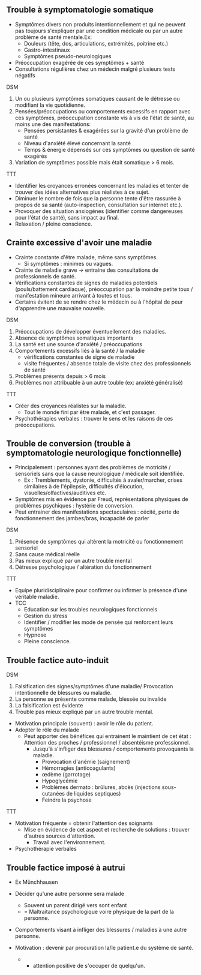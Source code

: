 
## Trouble à symptomatologie somatique 

- Symptômes divers non produits intentionnellement et qui ne peuvent pas toujours s'expliquer par une condition médicale ou par un autre problème de santé mentale.Ex:
	- Douleurs (tête, dos, articulations, extrémités, poitrine etc.)
	- Gastro-intestinaux 
	- Symptômes pseudo-neurologiques 
- Préoccupation exagérée de ces symptômes + santé 
- Consultations régulières chez un médecin malgré plusieurs tests négatifs

DSM 
1. Un ou plusieurs symptômes somatiques causant de le détresse ou modifiant la vie quotidienne. 
2. Pensées/préoccupations ou comportements excessifs en rapport avec ces symptômes, préoccupation constante vis à vis de l'état de santé, au moins une des manifestations:
	- Pensées persistantes & exagérées sur la gravité d'un problème de santé
	- Niveau d'anxiété élevé concernant la santé
	- Temps & énergie dépensés sur ces symptômes ou question de santé exagérés
3. Variation de symptômes possible mais était somatique > 6 mois.

TTT 

- Identifier les croyances erronées concernant les maladies et tenter de trouver des idées alternatives plus réalistes à ce sujet.
- Diminuer le nombre de fois que la personne tente d'être rassurée à propos de sa santé (auto-inspection, consultation sur internet etc.).
- Provoquer des situation anxiogènes (identifier comme dangereuses pour l'état de santé), sans impact au final.
- Relaxation / pleine conscience. 

## Crainte excessive d'avoir une maladie 

- Crainte constante d'être malade, même sans symptômes.
	- Si symptômes : minimes ou vagues. 
- Crainte de maladie grave -> entraine des consultations de professionnels de santé. 
- Vérifications constantes de signes de maladies potentiels (pouls/battement cardiaque), préoccupation par la moindre petite toux / manifestation mineure arrivant à toutes et tous. 
- Certains évitent de se rendre chez le médecin ou à l'hôpital de peur d'apprendre une mauvaise nouvelle. 

DSM 
1. Préoccupations de développer éventuellement des maladies. 
2. Absence de symptômes somatiques importants
3. La santé est une source d'anxiété / préoccupations 
4. Comportements excessifs liés à la santé / la maladie 
	- vérifications constantes de signe de maladie 
	- visite fréquentes / absence totale de visite chez des professionnels de santé 
5. Problèmes présents depuis > 6 mois 
6. Problèmes non attribuable à un autre touble (ex: anxiété généralisé)

TTT

- Créer des croyances réalistes sur la maladie.
	- Tout le monde fini par être malade, et c'est passager.
- Psychothérapies verbales : trouver le sens et les raisons de ces préoccupations.

## Trouble de conversion (trouble à symptomatologie neurologique fonctionnelle)

- Principalement : personnes ayant des problèmes de motricité / sensoriels sans que la cause neurologique / médicale soit identifiée. 
	- Ex  : Tremblements, dystonie, difficultés à avaler/marcher, crises similaires à de l'épilepsie, difficultés d'élocution, visuelles/olfactives/auditives etc.
- Symptômes mis en évidence par Freud, représentations physiques de problèmes psychiques : hystérie de conversion. 
- Peut entrainer des manifestations spectaculaires : cécité, perte de fonctionnement des jambes/bras, incapacité de parler 

DSM 
1. Présence de symptômes qui altèrent la motricité ou fonctionnement sensoriel
2. Sans cause médical réelle
3. Pas mieux expliqué par un autre trouble mental
4. Détresse psychologique / altération du fonctionnement 

TTT

- Equipe pluridisciplinaire pour confirmer ou infirmer la présence d'une véritable maladie. 
- TCC
	- Education sur les troubles neurologiques fonctionnels 
	- Gestion du stress
	- Identifier / modifier les mode de pensée qui renforcent leurs symptômes 
	- Hypnose 
	- Pleine conscience. 

## Trouble factice auto-induit

DSM
1. Falsification des signes/symptômes d'une maladie/ Provocation intentionnelle de blessures ou maladie. 
2. La personne se présente comme malade, blessée ou invalide 
3. La falsification est évidente 
4. Trouble pas mieux expliqué par un autre trouble mental.

- Motivation principale (souvent) : avoir le rôle du patient. 
- Adopter le rôle du malade 
	- Peut apporter des bénéfices qui entrainent le maintient de cet état : Attention des proches / professionnel / absentéisme professionnel.
		- Jusqu'à s'infliger des blessures / comportements provoquants la maladie. 
			- Provocation d'anémie (saignement)
			- Hémorragies (anticoagulants)
			- œdème (garrotage)
			- Hypoglycémie 
			- Problèmes dermato : brûlures, abcès (injections sous-cutanées de liquides septiques)
			- Feindre la psychose 

TTT

- Motivation fréquente = obtenir l'attention des soignants 
	- Mise en évidence de cet aspect et recherche de solutions : trouver d'autres sources d'attention. 
		- Travail avec l'environnement. 
- Psychothérapie verbales 

## Trouble factice imposé à autrui
- Ex Münchhausen

- Décider qu'une autre personne sera malade
	- Souvent un parent dirigé vers sont enfant 
	- = Maltraitance psychologique voire physique de la part de la personne. 
- Comportements visant à infliger des blessures / maladies à une autre personne.

- Motivation : devenir par procuration la/le patient.e du système de santé. 
	- + attention positive de s'occuper de quelqu'un. 


